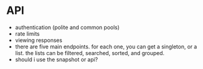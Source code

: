 # API

* authentication (polite and common pools)
* rate limits
* viewing responses&#x20;
* there are five main endpoints. for each one, you can get a singleton, or a list. the lists can be filtered, searched, sorted, and grouped.
* should i use the snapshot or api?
